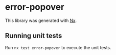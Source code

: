 # error-popover

This library was generated with [Nx](https://nx.dev).

## Running unit tests

Run `nx test error-popover` to execute the unit tests.
